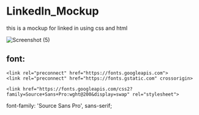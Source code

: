 # LinkedIn_Mockup
this is a mockup for linked in using css and html

![Screenshot (5)](https://github.com/KhalilAlbattashi/LinkedIn_Mockup/assets/75760784/9fcb1a00-dadf-4f82-8755-9c32e11f8710)
## font: 
```
<link rel="preconnect" href="https://fonts.googleapis.com">
<link rel="preconnect" href="https://fonts.gstatic.com" crossorigin>

<link href="https://fonts.googleapis.com/css2?family=Source+Sans+Pro:wght@200&display=swap" rel="stylesheet">
```
font-family: 'Source Sans Pro', sans-serif;

